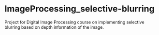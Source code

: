 # ImageProcessing_selective-blurring
Project for Digital Image Processing course on implementing selective blurring based on depth information of the image. 
